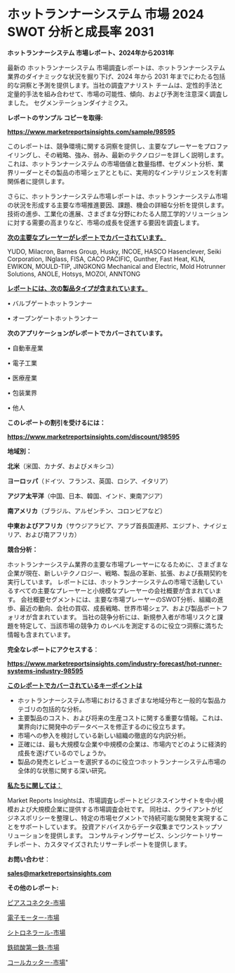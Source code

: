 # ホットランナーシステム 市場 2024 SWOT 分析と成長率 2031

<strong>ホットランナーシステム 市場レポート、2024年から2031年</strong>

最新の ホットランナーシステム 市場調査レポートは、ホットランナーシステム 業界のダイナミックな状況を掘り下げ、2024 年から 2031 年までにわたる包括的な洞察と予測を提供します。当社の調査アナリスト チームは、定性的手法と定量的手法を組み合わせて、市場の可能性、傾向、および予測を注意深く調査しました。 セグメンテーションダイナミクス。



<strong>レポートのサンプル コピーを取得:</strong> <a href=https://www.marketreportsinsights.com/sample/98595>

<strong><u>https://www.marketreportsinsights.com/sample/98595</u></strong></a>

このレポートは、競争環境に関する洞察を提供し、主要なプレーヤーをプロファイリングし、その戦略、強み、弱み、最新のテクノロジーを詳しく説明します。 これは、ホットランナーシステム の市場価値と数量指標、セグメント分析、業界リーダーとその製品の市場シェアとともに、実用的なインテリジェンスを利害関係者に提供します。

さらに、ホットランナーシステム市場レポートは、ホットランナーシステム市場の状況を形成する主要な市場推進要因、課題、機会の詳細な分析を提供します。 技術の進歩、工業化の進展、さまざまな分野にわたる人間工学的ソリューションに対する需要の高まりなど、市場の成長を促進する要因を調査します。



<strong><u>次の主要なプレーヤーがレポートでカバーされています。</u></strong>

YUDO, Milacron, Barnes Group, Husky, INCOE, HASCO Hasenclever, Seiki Corporation, INglass, FISA, CACO PACIFIC, Gunther, Fast Heat, KLN, EWIKON, MOULD-TIP, JINGKONG Mechanical and Electric, Mold Hotrunner Solutions, ANOLE, Hotsys, MOZOI, ANNTONG



<strong><u><b>レポートには、次の製品タイプが含まれています。</b></u></strong>

• バルブゲートホットランナー

• オープンゲートホットランナー



<strong><b>次のアプリケーションがレポートでカバーされています。</b></strong>

• 自動車産業

• 電子工業

• 医療産業

• 包装業界

• 他人



<strong><b>このレポートの割引を受けるには：</b></strong><a href=https://www.marketreportsinsights.com/discount/98595>

<strong><u>https://www.marketreportsinsights.com/discount/98595</u></strong></a>



<strong>地域別：</strong>



<strong>北米</strong>（米国、カナダ、およびメキシコ）



<strong>ヨーロッパ</strong>（ドイツ、フランス、英国、ロシア、イタリア）



<strong>アジア太平洋</strong>（中国、日本、韓国、インド、東南アジア）



<strong>南アメリカ</strong>（ブラジル、アルゼンチン、コロンビアなど）



<strong>中東およびアフリカ</strong>（サウジアラビア、アラブ首長国連邦、エジプト、ナイジェリア、および南アフリカ）



<strong>競合分析：</strong>

ホットランナーシステム業界の主要な市場プレーヤーになるために、さまざまな企業が現在、新しいテクノロジー、戦略、製品の革新、拡張、および長期契約を実行しています。 レポートには、ホットランナーシステムの市場で活動しているすべての主要なプレーヤーと小規模なプレーヤーの会社概要が含まれています。 会社概要セグメントには、主要な市場プレーヤーのSWOT分析、組織の進歩、最近の動向、会社の買収、成長戦略、世界市場シェア、および製品ポートフォリオが含まれています。 当社の競争分析には、新規参入者が市場リスクと課題を特定して、当該市場の競争力 のレベルを測定するのに役立つ洞察に満ちた情報も含まれています。



<strong>完全なレポートにアクセスする</strong>：

<a href=https://www.marketreportsinsights.com/industry-forecast/hot-runner-systems-industry-98595>

<strong><u>https://www.marketreportsinsights.com/industry-forecast/hot-runner-systems-industry-98595</u></strong></a>



<strong><u><b>このレポートでカバーされているキーポイントは</b></u></strong>
<ul>
  <li>ホットランナーシステム市場におけるさまざまな地域分布と一般的な製品カテゴリの包括的な分析。</li>
  <li>主要製品のコスト、および将来の生産コストに関する重要な情報。これは、業界向けに開発中のデータベースを修正するのに役立ちます。</li>
  <li>市場への参入を検討している新しい組織の徹底的な内訳分析。</li>
  <li>正確には、最も大規模な企業や中規模の企業は、市場内でどのように経済的成長を遂げているのでしょうか。</li>
  <li>製品の発売とレビューを選択するのに役立つホットランナーシステム市場の全体的な状態に関する深い研究。</li>
</ul>


<strong><u><b>私たちに関しては：</b></u></strong>

Market Reports Insightsは、市場調査レポートとビジネスインサイトを中小規模および大規模企業に提供する市場調査会社です。 同社は、クライアントがビジネスポリシーを整理し、特定の市場セグメントで持続可能な開発を実現することをサポートしています。 投資アドバイスからデータ収集までワンストップソリューションを提供します。 コンサルティングサービス、シンジケートリサーチレポート、カスタマイズされたリサーチレポートを提供します。



<strong><b>お問い合わせ</b></strong>：

<a href=mailto:sales@marketreportsinsights.com>

<strong><u>sales@marketreportsinsights.com</u></strong></a>



<strong>その他のレポート:</strong>

<a href=https://www.linkedin.com/pulse/ピアスコネクタ-市場-2023-新興市場-将来の動向と市場需要-2030-9f0ef/>ピアスコネクタ-市場</a>

<a href=https://www.linkedin.com/pulse/電子モーター-市場-2023-総合分析と事業成長戦略-2030-data-dive-discoveries-24-analysis-jjx1f/>電子モーター-市場</a>

<a href=https://www.linkedin.com/pulse/シトロネラール-市場-2023-総合分析と事業成長戦略-2030-data-dive-discoveries-24-analysis-dkfhf/>シトロネラール-市場</a>

<a href=https://www.linkedin.com/pulse/鉄硫酸第一鉄-市場-2023-総利益と主要ベンダー-2030-pr-news-hub-txv9c/>鉄硫酸第一鉄-市場</a>

<a href=https://www.linkedin.com/pulse/コールカッター-市場-2023-swot-分析と成長率-2030-analytics-achievers-24-analysis-rflrf/>コールカッター-市場</a>"
